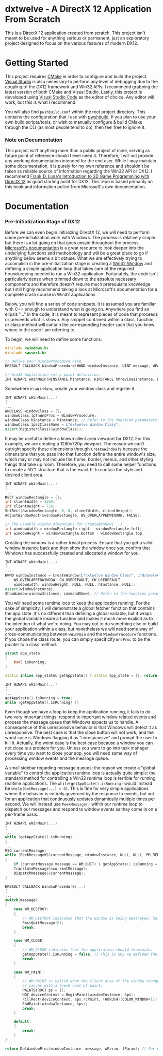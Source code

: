 # dxtwelve - A DirectX 12 Application From Scratch

This is a DirectX 12 application created from scratch. This project isn't meant
to be used for anything serious or permanent, just an exploratory project designed
to focus on the various features of modern DX12.

# Getting Started

This project requires [CMake](https://cmake.org) in order to configure and build
the project. [Visual Studio](https://visualstudio.microsoft.com/) is also necessary
to perform any level of debugging due to the coupling of the DX12 framework and Win32 APIs.
I recommend grabbing the latest version of both CMake and Visual Studio. Lastly,
this project is developed using [Visual Studio Code](https://code.visualstudio.com/) as
the editor of choice. Any editor will work, but this is what I recommend.

You will also find `pwshbuild.conf` within the root project directory. This contains
the configuration that I use with [pwshbuild](https://github.com/0xDATAWOLF/pwshbuild).
If you plan to use your own build scripts/tools, or wish to manually configure & build
CMake through the CLI (as most people tend to do), then feel free to ignore it.

### Note on Documentation

This project isn't anything more than a public project of mine, serving as future
point of reference should I ever need it. Therefore, I will not provide any working
documentation intended for the end user. While I may maintain some documentation,
it is purely for my own reference and shouldn't be taken as reliable source of
information regarding the Win32 API or DX12. I recommend [Frank D. Luna's Introduction
to 3D Game Programming with DirectX 12](https://www.amazon.com/Introduction-3D-Game-Programming-DirectX/dp/1942270062)
as good starting point for DX12. This repo is based primarily on this book and information
pulled from Microsoft's own documentation.

# Documentation

### Pre-Initialization Stage of DX12

Before we can even begin initializing DirectX 12, we will need to perform some pre-initialization
work with Windows. The process is relatively simple but there is a lot going on that goes unsaid
throughout the process. [Microsoft's documentation](https://docs.microsoft.com) is a great resource
to look deeper into the underlying functions and methodology and will be a great place to go if
anything below seems a bit obtuse. What we are effectively trying to accomplish in the pre-initialization
stage is creating a [Win32 Window](https://docs.microsoft.com/en-us/windows/win32/learnwin32/creating-a-window)
and defining a simple application loop that takes care of the required housekeeping needed to run a Win32 application.
Fortunately, the code isn't particularly dense when trimmed down to the absolute necessary components and
therefore doesn't require much prerequisite knowledge but I still highly recommend taking a look at Microsoft's
documentation for a complete crash course in Win32 applications.

Below, you will find a series of code snippets. It is assumed you are familiar with C++ enough to understand what
is going on. Anywhere you find an elipsis "..." in the code, it is meant to represent pieces of code that proceeds
or preceeds what is shown. Any snippet contained within a class, function, or class method will contain
the corresponding header such that you know where in the code I am referring to.

To begin, we will need to define some functions:

```C++
#include <windows.h>
#include <assert.h>

// Define your WindowProcedure here.
HRESULT CALLBACK WindowProcedure(HWND windowInstance, UINT message, WPARAM wParam, LPARAM lParam) { ... };

// Win32 Application entry point definition.
INT WINAPI wWinMain(HINSTANCE hInstance, HINSTANCE hPreviousInstance, PWSTR commandline, int commandShow) { ... };
```

Somewhere in `wWinMain`, create your window class and register it.

```C++
INT WINAPI wWinMain(...)
{
...
WNDCLASS windowClass = {};
windowClass.lpfnWndProc = WindowProcedure;
windowClass.hInstance = hInstance; // Refer to the function parameters of wWinMain
windowClass.lpszClassName = L"dxtwelve Window Class";
assert(RegisterClass(&windowClass));
```

It may be useful to define a known client area viewport for DX12. For this example, we are creating a
1280x720p viewport. The reason we can't outright specify these dimensions through `CreateWindow` is because
the dimensions that you pass into that function define the entire window's size, which may or may not include
the frame, border, menus, and other styling things that take up room. Therefore, you need to call some helper
functions to create a `RECT` structure that is the exact fit to contain the style and desired client area.

```C++
INT WINAPI wWinMain(...)
{
...
RECT windowRectangle = {};
int clientWidth = 1280;
int clientHeight = 720;
SetRect(&windowRectangle, 0, 0, clientWidth, clientHeight);
AdjustWindowRect(&windowRectangle, WS_OVERLAPPEDWINDOW, FALSE);

// The useable window dimensions for CreateWindow(...).
int windowWidth = windowRectangle.right - windowRectangle.left;
int windowHeight = windowRectangle.bottom - windowRectangle.top;
```

Creating the window is a rather trivial process. Ensure that you get a valid window instance back
and then show the window once you confirm that Windows has successfully created and allocated a window
for you.

```C++
INT WINAPI wWinMain(...)
{
...
HWND windowInstance = CreateWindow(L"dxtwelve Window Class", L"dxtwelve",
	WS_OVERLAPPEDWINDOW, CW_USEDEFAULT, CW_USEDEFAULT
	windowWidth, windowHeight, NULL, NULL, hInstance, NULL);
assert(windowInstance);
ShowWindow(windowInstance, commandShow); // Refer to the function parameters of wWinMain
```

You will need some runtime loop to keep the application running. For the sake of simplicity,
I will demonstrate a global fetcher function that contains the app state. It's no different
than defining a global variable, but it wraps the global variable inside a function and makes
it much more explicit as to the intention of what we're doing. You may opt to do something
else or build your application within a class, but nonetheless we will need some way of
cross-communicating between `wWinMain` and the `WindowProcedure` functions. If you chose the
class route, you can simply specificify `WndProc` to be the pointer to a class method.

```C++
struct app_state
{
	bool isRunning;
}

static inline app_state& getAppState() { static app_state = {}; return app_state; }
```

```C++
INT WINAPI wWinMain(...)
{
...
getAppState().isRunning = true;
while (getAppState().isRunning) {}
```

Even though we have a loop to keep the application running, it fails to do two very
important things: respond to important window related events and process the message
queue that Windows expects us to handle. A consequence of this unresponsive behavior
is that Windows will detect it as unresponsive. The best case is that the close button
will not work, and the worst case is Windows flagging it as "unresponsive" and prompt
the user to kill it. Actually, the worst case is the best case because a window you can
not close is a problem for you. Unless you want to go into task manager every time you
want to close your app, you will need some way of processing window events and the
message queue.

A small sidebar regarding message queues: the reason we create a "global variable"
to control the application runtime loop is actually quite simple: the standard method
for controlling a Win32 runtime loop is terrible for running realtime applications.
The `while(getAppState().isRunning)` would instead be `while(GetMessage(...) > 0)`.
This is fine for very simple applications where the behavior is entirely governed by
the response to events, but not for an application that continuously updates dynamically
multiple times per second. We will instead use `PeekMessage()` within our runtime
loop to dispatch our messages and respond to window events as they come in on a per-frame
basis.

```C++
INT WINAPI wWinMain(...)
{
...
while (getAppState().isRunning)
{
...
MSG currentMessage;
while (PeekMessageW(&currentMessage, windowInstance, NULL, NULL, PM_REMOVE))
{
	if (currentMessage.message == WM_QUIT) { getAppState().isRunning = false; return 0; }
	TranslateMessage(&currentMessage);
	DispatchMessage(&currentMessage);
}
```

```C++
HRESULT CALLBACK WindowProcedure(...)
{
...
switch(message)
{
	case WM_DESTROY:
	{
		// WM_DESTROY indicates that the window is being destroyed, but we will treat it as a request to quit.
		PostQuitMessage(0);
		break;
	}

	case WM_CLOSE:
	{
		// WM_CLOSE indicates that the application should terminate.
		getAppState().isRunning = false; // This is why we defined the global.
		break;
	}

	case WM_PAINT:
	{
		// WM_PAINT is called when the client area of the window changes and we need to update the
		// canvas with a fresh coat of paint.
		PAINTSTRUCT ps = {};
		HDC deviceContext = BeginPaint(windowInstance, &ps);
		FillRect(deviceContext, &ps.rcPaint, (HBRUSH)(COLOR_WINDOW+1));
		EndPaint(windowInstance, &ps);
		break;
	}

	default:
	{
		break;
	}
}

return DefWindowProc(windowInstance, message, wParam, lParam); // For everything else, default.
```

